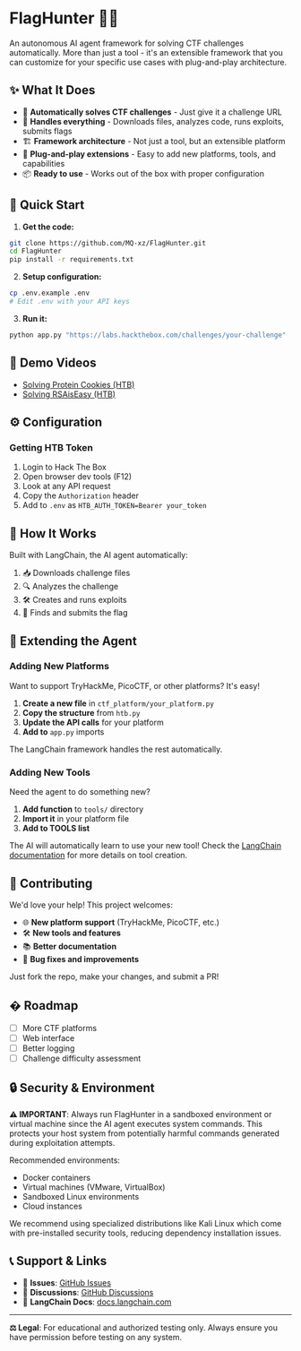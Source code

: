 # FlagHunter 🤖🚩

An autonomous AI agent framework for solving CTF challenges automatically. More than just a tool - it's an extensible framework that you can customize for your specific use cases with plug-and-play architecture.

## ✨ What It Does

- 🎯 **Automatically solves CTF challenges** - Just give it a challenge URL
- 🔧 **Handles everything** - Downloads files, analyzes code, runs exploits, submits flags
- 🏗️ **Framework architecture** - Not just a tool, but an extensible platform
- 🔌 **Plug-and-play extensions** - Easy to add new platforms, tools, and capabilities
- 📦 **Ready to use** - Works out of the box with proper configuration

## 🚀 Quick Start

1. **Get the code:**
```bash
git clone https://github.com/MQ-xz/FlagHunter.git
cd FlagHunter
pip install -r requirements.txt
```

2. **Setup configuration:**
```bash
cp .env.example .env
# Edit .env with your API keys
```

3. **Run it:**
```bash
python app.py "https://labs.hackthebox.com/challenges/your-challenge"
```

## 🎥 Demo Videos

- [Solving Protein Cookies (HTB)](https://youtu.be/wYipvYGVxlQ)
- [Solving RSAisEasy (HTB)](https://youtu.be/ccN4FukafU4)

## ⚙️ Configuration

### Getting HTB Token
1. Login to Hack The Box
2. Open browser dev tools (F12)
3. Look at any API request
4. Copy the `Authorization` header
5. Add to `.env` as `HTB_AUTH_TOKEN=Bearer your_token`

## 🤖 How It Works

Built with LangChain, the AI agent automatically:
1. 📥 Downloads challenge files
2. 🔍 Analyzes the challenge
3. 🛠️ Creates and runs exploits
4. 🚩 Finds and submits the flag

## 🔌 Extending the Agent

### Adding New Platforms

Want to support TryHackMe, PicoCTF, or other platforms? It's easy!

1. **Create a new file** in `ctf_platform/your_platform.py`
2. **Copy the structure** from `htb.py` 
3. **Update the API calls** for your platform
4. **Add to** `app.py` imports

The LangChain framework handles the rest automatically.

### Adding New Tools

Need the agent to do something new?

1. **Add function** to `tools/` directory
2. **Import it** in your platform file
3. **Add to TOOLS list**

The AI will automatically learn to use your new tool! Check the [LangChain documentation](https://docs.langchain.com/docs/modules/agents/tools/) for more details on tool creation.



## 🤝 Contributing

We'd love your help! This project welcomes:

- 🌐 **New platform support** (TryHackMe, PicoCTF, etc.)
- 🛠️ **New tools and features** 
- 📚 **Better documentation**
- 🐛 **Bug fixes and improvements**

Just fork the repo, make your changes, and submit a PR!

## � Roadmap

- [ ] More CTF platforms
- [ ] Web interface 
- [ ] Better logging
- [ ] Challenge difficulty assessment

## 🔒 Security & Environment

**⚠️ IMPORTANT**: Always run FlagHunter in a sandboxed environment or virtual machine since the AI agent executes system commands. This protects your host system from potentially harmful commands generated during exploitation attempts.

Recommended environments:
- Docker containers
- Virtual machines (VMware, VirtualBox)
- Sandboxed Linux environments
- Cloud instances

We recommend using specialized distributions like Kali Linux which come with pre-installed security tools, reducing dependency installation issues.

## 📞 Support & Links

- 🐛 **Issues**: [GitHub Issues](https://github.com/MQ-xz/FlagHunter/issues)
- 💬 **Discussions**: [GitHub Discussions](https://github.com/MQ-xz/FlagHunter/discussions)
- 📖 **LangChain Docs**: [docs.langchain.com](https://docs.langchain.com/)

---

**⚖️ Legal**: For educational and authorized testing only. Always ensure you have permission before testing on any system.